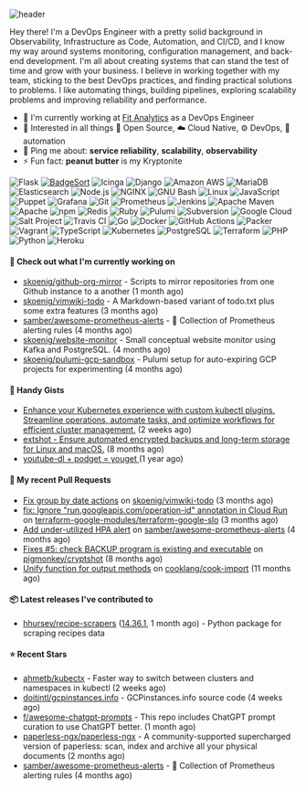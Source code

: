 ![header](https://capsule-render.vercel.app/api?type=waving&height=200&fontAlignY=40&descAlignY=55&color=0:00ab91,100:005182&fontColor=ffffff&text=Hi,%20my%20name%20is%20S%C3%B6ren&desc=[%CB%88z%C3%B8%CB%90%CA%81%C9%99n]&animation=fadeIn)

Hey there! I'm a DevOps Engineer with a pretty solid background in Observability, Infrastructure as Code, Automation, and CI/CD, and I know my way around systems monitoring, configuration management, and back-end development. I'm all about creating systems that can stand the test of time and grow with your business. I believe in working together with my team, sticking to the best DevOps practices, and finding practical solutions to problems. I like automating things, building pipelines, exploring scalability problems and improving reliability and performance.

- 🏢 I'm currently working at [Fit Analytics](https://www.fitanalytics.com/) as a DevOps Engineer
- 🌱 Interested in all things :page_with_curl: Open Source, :cloud: Cloud Native, :gear: DevOps, :robot: automation
- 💬 Ping me about: **service reliability**, **scalability**, **observability**
- ⚡ Fun fact: **peanut butter** is my Kryptonite


![Flask](https://img.shields.io/badge/Flask-000000.svg?style=flat-square&logo=flask&logoColor=white)
[![BadgeSort](https://img.shields.io/badge/BadgeSort-000000.svg?style=flat-square&logo=githubsponsors)](https://github.com/ChipWolf/generate-badges)
![Icinga](https://img.shields.io/badge/Icinga-06062C.svg?style=flat-square&logo=icinga&logoColor=white)
![Django](https://img.shields.io/badge/Django-092E20.svg?style=flat-square&logo=django&logoColor=white)
![Amazon AWS](https://img.shields.io/badge/Amazon%20AWS-232F3E.svg?style=flat-square&logo=amazonaws&logoColor=white)
![MariaDB](https://img.shields.io/badge/MariaDB-003545.svg?style=flat-square&logo=mariadb&logoColor=white)
![Elasticsearch](https://img.shields.io/badge/Elasticsearch-005571.svg?style=flat-square&logo=elasticsearch&logoColor=white)
![Node.js](https://img.shields.io/badge/Node.js-339933.svg?style=flat-square&logo=nodedotjs&logoColor=white)
![NGINX](https://img.shields.io/badge/NGINX-009639.svg?style=flat-square&logo=nginx&logoColor=white)
![GNU Bash](https://img.shields.io/badge/GNU%20Bash-4EAA25.svg?style=flat-square&logo=gnubash&logoColor=white)
![Linux](https://img.shields.io/badge/Linux-FCC624.svg?style=flat-square&logo=linux&logoColor=black)
![JavaScript](https://img.shields.io/badge/JavaScript-F7DF1E.svg?style=flat-square&logo=javascript&logoColor=black)
![Puppet](https://img.shields.io/badge/Puppet-FFAE1A.svg?style=flat-square&logo=puppet&logoColor=black)
![Grafana](https://img.shields.io/badge/Grafana-F46800.svg?style=flat-square&logo=grafana&logoColor=white)
![Git](https://img.shields.io/badge/Git-F05032.svg?style=flat-square&logo=git&logoColor=white)
![Prometheus](https://img.shields.io/badge/Prometheus-E6522C.svg?style=flat-square&logo=prometheus&logoColor=white)
![Jenkins](https://img.shields.io/badge/Jenkins-D24939.svg?style=flat-square&logo=jenkins&logoColor=white)
![Apache Maven](https://img.shields.io/badge/Apache%20Maven-C71A36.svg?style=flat-square&logo=apachemaven&logoColor=white)
![Apache](https://img.shields.io/badge/Apache-D22128.svg?style=flat-square&logo=apache&logoColor=white)
![npm](https://img.shields.io/badge/npm-CB3837.svg?style=flat-square&logo=npm&logoColor=white)
![Redis](https://img.shields.io/badge/Redis-DC382D.svg?style=flat-square&logo=redis&logoColor=white)
![Ruby](https://img.shields.io/badge/Ruby-CC342D.svg?style=flat-square&logo=ruby&logoColor=white)
![Pulumi](https://img.shields.io/badge/Pulumi-8A3391.svg?style=flat-square&logo=pulumi&logoColor=white)
![Subversion](https://img.shields.io/badge/Subversion-809CC9.svg?style=flat-square&logo=subversion&logoColor=white)
![Google Cloud](https://img.shields.io/badge/Google%20Cloud-4285F4.svg?style=flat-square&logo=googlecloud&logoColor=white)
![Salt Project](https://img.shields.io/badge/Salt%20Project-57BCAD.svg?style=flat-square&logo=saltproject&logoColor=white)
![Travis CI](https://img.shields.io/badge/Travis%20CI-3EAAAF.svg?style=flat-square&logo=travisci&logoColor=white)
![Go](https://img.shields.io/badge/Go-00ADD8.svg?style=flat-square&logo=go&logoColor=white)
![Docker](https://img.shields.io/badge/Docker-2496ED.svg?style=flat-square&logo=docker&logoColor=white)
![GitHub Actions](https://img.shields.io/badge/GitHub%20Actions-2088FF.svg?style=flat-square&logo=githubactions&logoColor=white)
![Packer](https://img.shields.io/badge/Packer-02A8EF.svg?style=flat-square&logo=packer&logoColor=white)
![Vagrant](https://img.shields.io/badge/Vagrant-1868F2.svg?style=flat-square&logo=vagrant&logoColor=white)
![TypeScript](https://img.shields.io/badge/TypeScript-3178C6.svg?style=flat-square&logo=typescript&logoColor=white)
![Kubernetes](https://img.shields.io/badge/Kubernetes-326CE5.svg?style=flat-square&logo=kubernetes&logoColor=white)
![PostgreSQL](https://img.shields.io/badge/PostgreSQL-4169E1.svg?style=flat-square&logo=postgresql&logoColor=white)
![Terraform](https://img.shields.io/badge/Terraform-7B42BC.svg?style=flat-square&logo=terraform&logoColor=white)
![PHP](https://img.shields.io/badge/PHP-777BB4.svg?style=flat-square&logo=php&logoColor=white)
![Python](https://img.shields.io/badge/Python-3776AB.svg?style=flat-square&logo=python&logoColor=white)
![Heroku](https://img.shields.io/badge/Heroku-430098.svg?style=flat-square&logo=heroku&logoColor=white)


#### 🚧 Check out what I'm currently working on

- [skoenig/github-org-mirror](https://github.com/skoenig/github-org-mirror) - Scripts to mirror repositories from one Github instance to a another (1 month ago)
- [skoenig/vimwiki-todo](https://github.com/skoenig/vimwiki-todo) - A Markdown-based variant of todo.txt plus some extra features (3 months ago)
- [samber/awesome-prometheus-alerts](https://github.com/samber/awesome-prometheus-alerts) - 🚨 Collection of Prometheus alerting rules (4 months ago)
- [skoenig/website-monitor](https://github.com/skoenig/website-monitor) - Small conceptual website monitor using Kafka and PostgreSQL. (4 months ago)
- [skoenig/pulumi-gcp-sandbox](https://github.com/skoenig/pulumi-gcp-sandbox) - Pulumi setup for auto-expiring GCP projects for experimenting (4 months ago)

#### 📒 Handy Gists

- [Enhance your Kubernetes experience with custom kubectl plugins. Streamline operations, automate tasks, and optimize workflows for efficient cluster management.](https://gist.github.com/e7de3e8437b23437daf5eca42e679a1a) (2 weeks ago)
- [extshot - Ensure automated encrypted backups and long-term storage for Linux and macOS.](https://gist.github.com/c19f707e02a274f6371697163ee18b9f) (8 months ago)
- [youtube-dl &#43; podget = youget ](https://gist.github.com/d4a67764d5b653bef06574fa5cc63ef3) (1 year ago)

#### 🔀 My recent Pull Requests

- [Fix group by date actions](https://github.com/skoenig/vimwiki-todo/pull/2) on [skoenig/vimwiki-todo](https://github.com/skoenig/vimwiki-todo) (3 months ago)
- [fix: Ignore &#34;run.googleapis.com/operation-id&#34; annotation in Cloud Run](https://github.com/terraform-google-modules/terraform-google-slo/pull/114) on [terraform-google-modules/terraform-google-slo](https://github.com/terraform-google-modules/terraform-google-slo) (3 months ago)
- [Add under-utilized HPA alert](https://github.com/samber/awesome-prometheus-alerts/pull/330) on [samber/awesome-prometheus-alerts](https://github.com/samber/awesome-prometheus-alerts) (4 months ago)
- [Fixes #5: check BACKUP program is existing and executable](https://github.com/pigmonkey/cryptshot/pull/6) on [pigmonkey/cryptshot](https://github.com/pigmonkey/cryptshot) (8 months ago)
- [Unify function for output methods](https://github.com/cooklang/cook-import/pull/18) on [cooklang/cook-import](https://github.com/cooklang/cook-import) (11 months ago)

#### 📦 Latest releases I've contributed to

- [hhursev/recipe-scrapers](https://github.com/hhursev/recipe-scrapers) ([14.36.1](https://github.com/hhursev/recipe-scrapers/releases/tag/14.36.1), 1 month ago) - Python package for scraping recipes data

#### ⭐ Recent Stars

- [ahmetb/kubectx](https://github.com/ahmetb/kubectx) - Faster way to switch between clusters and namespaces in kubectl (2 weeks ago)
- [doitintl/gcpinstances.info](https://github.com/doitintl/gcpinstances.info) - GCPinstances.info source code (4 weeks ago)
- [f/awesome-chatgpt-prompts](https://github.com/f/awesome-chatgpt-prompts) - This repo includes ChatGPT prompt curation to use ChatGPT better. (1 month ago)
- [paperless-ngx/paperless-ngx](https://github.com/paperless-ngx/paperless-ngx) - A community-supported supercharged version of paperless: scan, index and archive all your physical documents (2 months ago)
- [samber/awesome-prometheus-alerts](https://github.com/samber/awesome-prometheus-alerts) - 🚨 Collection of Prometheus alerting rules (4 months ago)
